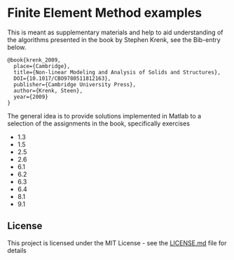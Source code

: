 # Finite Element Method examples

This is meant as supplementary materials and help to aid understanding of the
algorithms presented in the book by Stephen Krenk, see the Bib-entry below.

```
@book{krenk_2009,
  place={Cambridge},
  title={Non-linear Modeling and Analysis of Solids and Structures},
  DOI={10.1017/CBO9780511812163},
  publisher={Cambridge University Press},
  author={Krenk, Steen},
  year={2009}
}
```

The general idea is to provide solutions implemented in Matlab to a selection
of the assignments in the book, specifically exercises

* 1.3
* 1.5
* 2.5
* 2.6
* 6.1
* 6.2
* 6.3
* 6.4
* 8.1
* 9.1


## License

This project is licensed under the MIT License - see the [LICENSE.md](LICENSE.md) file for details
